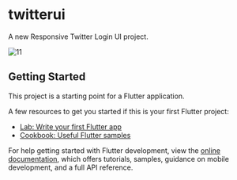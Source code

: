 # twitterui

A new Responsive Twitter Login UI project.

![11](https://user-images.githubusercontent.com/75530935/191364429-6eaf89d3-c90c-4236-a85a-9b731120e1bd.png)


## Getting Started

This project is a starting point for a Flutter application.

A few resources to get you started if this is your first Flutter project:

- [Lab: Write your first Flutter app](https://docs.flutter.dev/get-started/codelab)
- [Cookbook: Useful Flutter samples](https://docs.flutter.dev/cookbook)

For help getting started with Flutter development, view the
[online documentation](https://docs.flutter.dev/), which offers tutorials,
samples, guidance on mobile development, and a full API reference.
